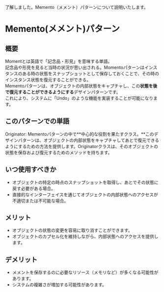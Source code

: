 了解しました。Memento（メメント）パターンについて説明いたします。

# Memento(メメント)パターン

## 概要

Momentとは英語で「記念品・形見」を意味する単語。  
記念品や形見を見ると当時の状況が思い出される。Momentoパターンはインスタンスのある時の状態をスナップショットとして保存しておくことで、その時のインスタンス状態を復元することができる。  
Mementoパターンは、オブジェクトの内部状態をキャプチャし、この**状態を後で復元することができるようにする**デザインパターンです。  
これにより、システムに「Undo」のような機能を実装することが可能になります。

## このパターンでの単語

Originator: Mementoパターンの中で**中心的な役割を果たすクラス。**このデザインパターンは、オブジェクトの内部状態をキャプチャしてあとで復元できるようにするための方法を提供します。Originatorクラスは、そのオブジェクトの状態を保存および復元するためのメソッドを持ちます。

## いつ使用すべきか

- オブジェクトの特定の時点のスナップショットを取得し、あとでその状態に戻す必要がある場合。
- 直接的なインターフェイスを通じてオブジェクトの内部状態へのアクセスが不適切または不可能な場合。

## メリット

- オブジェクトの状態の変更を容易に取り消すことができます。
- オブジェクトのカプセル化を維持しながら、内部状態へのアクセスを提供します。

## デメリット

- メメントを保存するのに必要なリソース（メモリなど）が多くなる可能性があります。
- システムの複雑さが増加する可能性があります。
